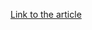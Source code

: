 [Link to the article](https://unit42.paloaltonetworks.com/agonizing-serpens-targets-israeli-tech-higher-ed-sectors/)

